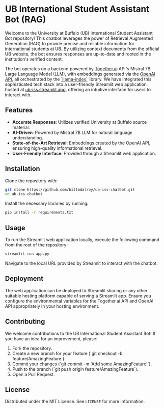 # UB International Student Assistant Bot (RAG)

Welcome to the University at Buffalo (UB) International Student Assistant Bot repository! This chatbot leverages the power of Retrieval Augmented Generation (RAG) to provide precise and reliable information for international students at UB. By utilizing context documents from the official UB website, the bot ensures responses are up-to-date and rooted in the institution's verified content.

The bot operates on a backend powered by [Together.ai](https://together.ai/) API's Mistral 7B Large Language Model (LLM), with embeddings generated via the [OpenAI API](https://openai.com/api/), all orchestrated by the [\`llama-index\`](https://github.com/run-llama/llama_index) library. We have integrated this sophisticated tech stack into a user-friendly Streamlit web application hosted at [ub-iss.streamlit.app](https://ub-iss.streamlit.app), offering an intuitive interface for users to interact with.

## Features

- **Accurate Responses**: Utilizes verified University at Buffalo source material.
- **AI-Driven**: Powered by Mistral 7B LLM for natural language understanding.
- **State-of-the-Art Retrieval**: Embeddings created by the OpenAI API, ensuring high-quality informational retrieval.
- **User-Friendly Interface**: Provided through a Streamlit web application.

## Installation

Clone the repository with:

```sh
git clone https://github.com/billodalroy/ub-iss-chatbot.git
cd ub-iss-chatbot
```

Install the necessary libraries by running:

```sh
pip install -r requirements.txt
```

## Usage

To run the Streamlit web application locally, execute the following command from the root of the repository:

```sh
streamlit run app.py
```

Navigate to the local URL provided by Streamlit to interact with the chatbot.

## Deployment

The web application can be deployed to Streamlit sharing or any other suitable hosting platform capable of serving a Streamlit app. Ensure you configure the environmental variables for the Together.ai API and OpenAI API appropriately in your hosting environment.

## Contributing

We welcome contributions to the UB International Student Assistant Bot! If you have an idea for an improvement, please:

1. Fork the repository.
2. Create a new branch for your feature (\`git checkout -b feature/AmazingFeature\`).
3. Commit your changes (\`git commit -m 'Add some AmazingFeature'\`).
4. Push to the branch (\`git push origin feature/AmazingFeature\`).
5. Open a Pull Request.

## License

Distributed under the MIT License. See `LICENSE` for more information.
